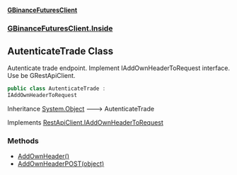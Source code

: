 #### [GBinanceFuturesClient](./index.md 'index')
### [GBinanceFuturesClient.Inside](./GBinanceFuturesClient-Inside.md 'GBinanceFuturesClient.Inside')
## AutenticateTrade Class
Autenticate trade endpoint. Implement IAddOwnHeaderToRequest interface. Use be GRestApiClient.  
```csharp
public class AutenticateTrade :
IAddOwnHeaderToRequest
```
Inheritance [System.Object](https://docs.microsoft.com/en-us/dotnet/api/System.Object 'System.Object') &#129106; AutenticateTrade  

Implements [RestApiClient.IAddOwnHeaderToRequest](https://docs.microsoft.com/en-us/dotnet/api/RestApiClient.IAddOwnHeaderToRequest 'RestApiClient.IAddOwnHeaderToRequest')  
### Methods
- [AddOwnHeader()](./GBinanceFuturesClient-Inside-AutenticateTrade-AddOwnHeader().md 'GBinanceFuturesClient.Inside.AutenticateTrade.AddOwnHeader()')
- [AddOwnHeaderPOST(object)](./GBinanceFuturesClient-Inside-AutenticateTrade-AddOwnHeaderPOST(object).md 'GBinanceFuturesClient.Inside.AutenticateTrade.AddOwnHeaderPOST(object)')
